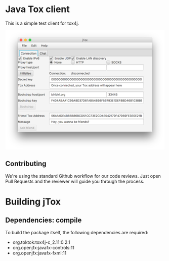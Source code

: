 # Java Tox client

This is a simple test client for tox4j.

![Screenshot](doc/screenshot.png)


## Contributing

We're using the standard Github workflow for our code reviews. Just open Pull
Requests and the reviewer will guide you through the process.


# Building jTox

## Dependencies: compile

To build the package itself, the following dependencies are required:

- org.toktok:tox4j-c_2.11:0.2.1
- org.openjfx:javafx-controls:11
- org.openjfx:javafx-fxml:11
